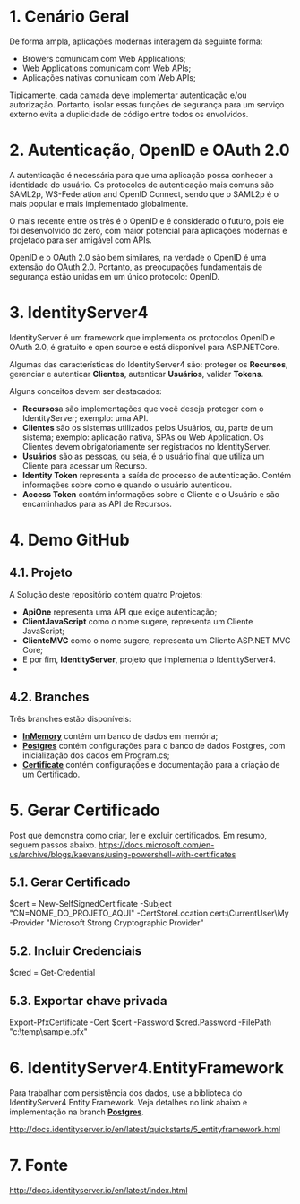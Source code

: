 # 1. Cenário Geral
De forma ampla, aplicações modernas interagem da seguinte forma:

-	Browers comunicam com Web Applications;
-	Web Applications comunicam com Web APIs;
-	Aplicações nativas comunicam com Web APIs;

Tipicamente, cada camada deve implementar autenticação e/ou autorização. Portanto, isolar essas funções de segurança para um serviço externo evita a duplicidade de código entre todos os envolvidos.

# 2. Autenticação, OpenID e OAuth 2.0
A autenticação é necessária para que uma aplicação possa conhecer a identidade do usuário. Os protocolos de autenticação mais comuns são SAML2p, WS-Federation and OpenID Connect, sendo que o SAML2p é o mais popular e mais implementado globalmente.

O mais recente entre os três é o OpenID e é considerado o futuro, pois ele foi desenvolvido do zero, com maior potencial para aplicações modernas e projetado para ser amigável com APIs.

OpenID e o OAuth 2.0 são bem similares, na verdade o OpenID é uma extensão do OAuth 2.0. Portanto, as preocupações fundamentais de segurança estão unidas em um único protocolo: OpenID.

# 3. IdentityServer4
IdentityServer é um framework que implementa os protocolos OpenID e OAuth 2.0, é gratuito e open source e está disponível para ASP.NETCore. 

Algumas das características do IdentityServer4 são: proteger os **Recursos**, gerenciar e autenticar **Clientes**, autenticar **Usuários**, validar **Tokens**.

Alguns conceitos devem ser destacados:
-	**Recursos**a são implementações que você deseja proteger com o IdentityServer; exemplo: uma API.
-	**Clientes** são os sistemas utilizados pelos Usuários, ou, parte de um sistema; exemplo: aplicação nativa, SPAs ou Web Application. Os Clientes devem obrigatoriamente ser registrados no IdentityServer.
-	**Usuários** são as pessoas, ou seja, é o usuário final que utiliza um Cliente para acessar um Recurso.
-	**Identity Token** representa a saída do processo de autenticação. Contém informações sobre como e quando o usuário autenticou.
-	**Access Token** contém informações sobre o Cliente e o Usuário e são encaminhados para as API de Recursos.

# 4. Demo GitHub
## 4.1. Projeto
A Solução deste repositório contém quatro Projetos:
- **ApiOne** representa uma API que exige autenticação;
- **ClientJavaScript** como o nome sugere, representa um Cliente JavaScript;
- **ClienteMVC** como o nome sugere, representa um Cliente ASP.NET MVC Core;
- E por fim, **IdentityServer**, projeto que implementa o IdentityServer4.
- 
## 4.2. Branches
Três branches estão disponíveis:
-	[**InMemory**](https://github.com/hudsoncadan/Authentication/tree/InMemory) contém um banco de dados em memória;
-	[**Postgres**](https://github.com/hudsoncadan/Authentication/tree/Postgres) contém configurações para o banco de dados Postgres, com inicialização dos dados em Program.cs; 
-	[**Certificate**](https://github.com/hudsoncadan/Authentication/tree/Certificate) contém configurações e documentação para a criação de um Certificado.

# 5. Gerar Certificado
Post que demonstra como criar, ler e excluir certificados. Em resumo, seguem passos abaixo.
https://docs.microsoft.com/en-us/archive/blogs/kaevans/using-powershell-with-certificates

## 5.1. Gerar Certificado
$cert = New-SelfSignedCertificate -Subject "CN=NOME_DO_PROJETO_AQUI" -CertStoreLocation cert:\CurrentUser\My -Provider "Microsoft Strong Cryptographic Provider"

## 5.2. Incluir Credenciais
$cred = Get-Credential

## 5.3. Exportar chave privada
Export-PfxCertificate -Cert $cert -Password $cred.Password -FilePath "c:\temp\sample.pfx"

# 6. IdentityServer4.EntityFramework
Para trabalhar com persistência dos dados, use a biblioteca do IdentityServer4 Entity Framework. Veja detalhes no link abaixo e implementação na branch [**Postgres**](https://github.com/hudsoncadan/Authentication/tree/Postgres).

http://docs.identityserver.io/en/latest/quickstarts/5_entityframework.html

# 7. Fonte
http://docs.identityserver.io/en/latest/index.html
